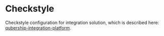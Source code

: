 # Checkstyle

Checkstyle configuration for integration solution, which is described here: [qubership-integration-platform](https://github.com/Netcracker/qubership-integration-platform).
